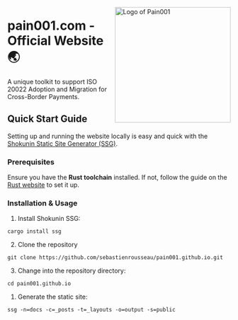 <!-- markdownlint-disable MD033 MD041 -->

<img
  align="right"
  alt="Logo of Pain001"
  height="261"
  src="https://kura.pro/pain001/images/logos/pain001.webp"
  width="261"
  />

<!-- markdownlint-enable MD033 MD041 -->

# pain001.com - Official Website 🌏

A unique toolkit to support ISO 20022 Adoption and Migration for Cross-Border Payments.

## Quick Start Guide

Setting up and running the website locally is easy and quick with the
[Shokunin Static Site Generator (SSG)][00].

### Prerequisites

Ensure you have the **Rust toolchain** installed. If not, follow the guide on
the [Rust website][01] to set it up.

### Installation & Usage

1. Install Shokunin SSG:

```shell
cargo install ssg
```

2. Clone the repository

```shell
git clone https://github.com/sebastienrousseau/pain001.github.io.git
```

3. Change into the repository directory:

```shell
cd pain001.github.io
```

1. Generate the static site:

```shell
ssg -n=docs -c=_posts -t=_layouts -o=output -s=public
```

[00]: https://shokunin.one "Shokunin Static Site Generator (SSG)"
[01]: https://www.rust-lang.org/learn/get-started "Rust Getting started guide"
